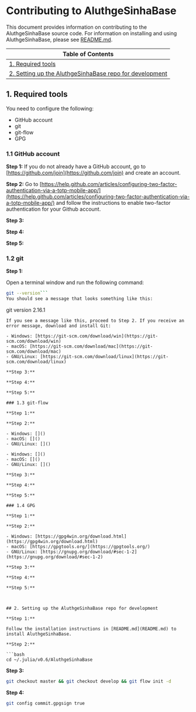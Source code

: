 # Contributing to AluthgeSinhaBase

This document provides information on contributing to the AluthgeSinhaBase source code. For information on installing and using AluthgeSinhaBase, please see [README.md](README.md).

<table>
    <thead>
        <tr>
            <th>Table of Contents</th>
        </tr>
    </thead>
    <tbody>
        <tr>
            <td align="left"><a href="#1-required-tools">1. Required tools</a></td>
        </tr>
        <tr>
            <td align="left"><a href="#2-">2. Setting up the AluthgeSinhaBase repo for development</a></td>
        </tr>
    </tbody>
</table>

## 1. Required tools

You need to configure the following:
- GitHub account
- git
- git-flow
- GPG

### 1.1 GitHub account

**Step 1:** If you do not already have a GitHub account, go to [https://github.com/join](https://github.com/join) and create an account.

**Step 2:** Go to [https://help.github.com/articles/configuring-two-factor-authentication-via-a-totp-mobile-app/](https://help.github.com/articles/configuring-two-factor-authentication-via-a-totp-mobile-app/) and follow the instructions to enable two-factor authentication for your Github account.

**Step 3:**

**Step 4:**

**Step 5:**

### 1.2 git

**Step 1:**

Open a terminal window and run the following command:
```bash
git --version```
You should see a message that looks something like this:
```
git version 2.16.1
```
If you see a message like this, proceed to Step 2. If you receive an error message, download and install Git:

- Windows: [https://git-scm.com/download/win](https://git-scm.com/download/win)
- macOS: [https://git-scm.com/download/mac](https://git-scm.com/download/mac)
- GNU/Linux: [https://git-scm.com/download/linux](https://git-scm.com/download/linux)

**Step 3:**

**Step 4:**

**Step 5:**

### 1.3 git-flow

**Step 1:**

**Step 2:**

- Windows: []()
- macOS: []()
- GNU/Linux: []()

- Windows: []()
- macOS: []()
- GNU/Linux: []()

**Step 3:**

**Step 4:**

**Step 5:**

### 1.4 GPG

**Step 1:**

**Step 2:**

- Windows: [https://gpg4win.org/download.html](https://gpg4win.org/download.html)
- macOS: [https://gpgtools.org/](https://gpgtools.org/)
- GNU/Linux: [https://gnupg.org/download/#sec-1-2](https://gnupg.org/download/#sec-1-2)

**Step 3:**

**Step 4:**

**Step 5:**



## 2. Setting up the AluthgeSinhaBase repo for development

**Step 1:**

Follow the installation instructions in [README.md](README.md) to install AluthgeSinhaBase.

**Step 2:**

```bash
cd ~/.julia/v0.6/AluthgeSinhaBase
```

**Step 3:**

```bash
git checkout master && git checkout develop && git flow init -d
```

**Step 4:**

```bash
git config commit.gpgsign true
```
